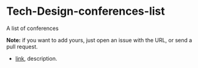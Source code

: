 # Tech-Design-conferences-list
A list of conferences

**Note:** if you want to add yours, just open an issue with the URL, or send a pull request.
- [link](https://link.com), description.
